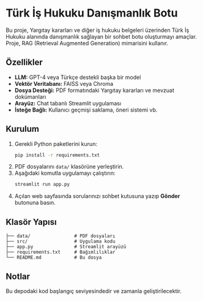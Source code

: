 # Türk İş Hukuku Danışmanlık Botu

Bu proje, Yargıtay kararları ve diğer iş hukuku belgeleri üzerinden Türk İş Hukuku alanında danışmanlık sağlayan bir sohbet botu oluşturmayı amaçlar. Proje, RAG (Retrieval Augmented Generation) mimarisini kullanır.

## Özellikler

- **LLM:** GPT-4 veya Türkçe destekli başka bir model
- **Vektör Veritabanı:** FAISS veya Chroma
- **Dosya Desteği:** PDF formatındaki Yargıtay kararları ve mevzuat dokümanları
- **Arayüz:** Chat tabanlı Streamlit uygulaması
- **İsteğe Bağlı:** Kullanıcı geçmişi saklama, öneri sistemi vb.

## Kurulum

1. Gerekli Python paketlerini kurun:
   ```bash
   pip install -r requirements.txt
   ```
2. PDF dosyalarını `data/` klasörüne yerleştirin.
3. Aşağıdaki komutla uygulamayı çalıştırın:
   ```bash
   streamlit run app.py
   ```
4. Açılan web sayfasında sorularınızı sohbet kutusuna yazıp **Gönder** butonuna basın.

## Klasör Yapısı

```
├── data/                # PDF dosyaları
├── src/                 # Uygulama kodu
├── app.py               # Streamlit arayüzü
├── requirements.txt     # Bağımlılıklar
└── README.md            # Bu dosya
```

## Notlar

Bu depodaki kod başlangıç seviyesindedir ve zamanla geliştirilecektir.
